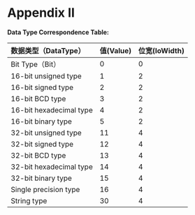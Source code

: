 # Appendix II

**Data Type Correspondence Table:**  


| 数据类型（DataType） | 值\(Value\) | 位宽\(IoWidth\) |
| :--- | :--- | :--- |
| Bit Type（Bit） | 0 | 0 |
| 16-bit unsigned type | 1 | 2 |
| 16-bit signed type | 2 | 2 |
| 16-bit BCD type | 3 | 2 |
| 16-bit hexadecimal type | 4 | 2 |
| 16-bit binary type | 5 | 2 |
| 32-bit unsigned type | 11 | 4 |
| 32-bit signed type | 12 | 4 |
| 32-bit BCD type | 13 | 4 |
| 32-bit hexadecimal type | 14 | 4 |
| 32-bit binary type | 15 | 4 |
| Single precision type | 16 | 4 |
| String type | 30 | 4 |

